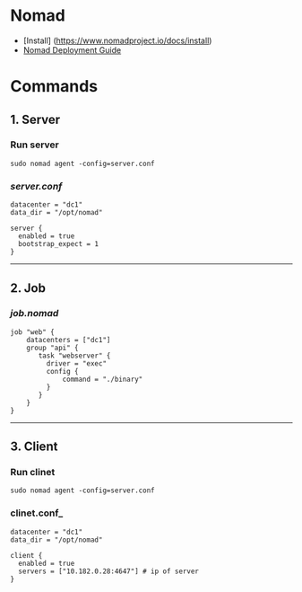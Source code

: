 
# Nomad
- [Install] (https://www.nomadproject.io/docs/install)
- [Nomad Deployment Guide](https://learn.hashicorp.com/tutorials/nomad/production-deployment-guide-vm-with-consul#start-nomad)

# Commands
## **1. Server**
### Run server
```
sudo nomad agent -config=server.conf
```
### _server.conf_
```
datacenter = "dc1"
data_dir = "/opt/nomad"

server {
  enabled = true
  bootstrap_expect = 1
}
```
---
## **2. Job**
### _job.nomad_
```
job "web" {
    datacenters = ["dc1"]
    group "api" {
       task "webserver" {
         driver = "exec"
         config {
             command = "./binary"
         }
       }
    }
}
```
---
## **3. Client**
### Run clinet
```
sudo nomad agent -config=server.conf
```
### clinet.conf_
```
datacenter = "dc1"
data_dir = "/opt/nomad"

client {
  enabled = true
  servers = ["10.182.0.28:4647"] # ip of server
}
```